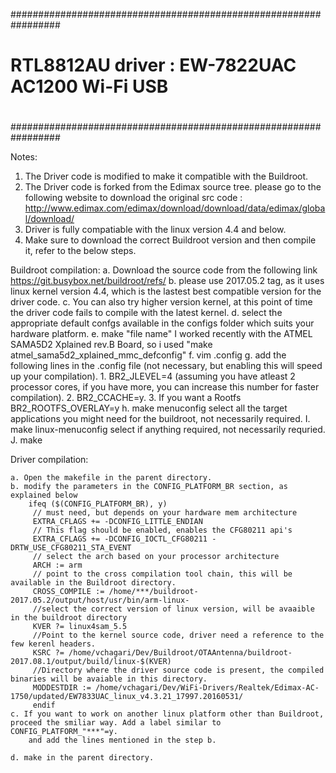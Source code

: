 #################################################################
#	
#		RTL8812AU driver : EW-7822UAC AC1200 Wi-Fi USB 
#
#################################################################

Notes:

1. The Driver code is modified to make it compatible with the Buildroot.
2. The Driver code is forked from the Edimax source tree.
	please go to the following website to download the original src code : http://www.edimax.com/edimax/download/download/data/edimax/global/download/
3. Driver is fully compatiable with the linux version 4.4 and below. 
4. Make sure to download the correct Buildroot version and then compile it, refer to the below steps.


Buildroot compilation:
	a. Download the source code from the following link
		https://git.busybox.net/buildroot/refs/
	b. please use 2017.05.2 tag, as it uses linux kernel version 4.4, which is the lastest best compatible version for the driver code. 
	c. You can also try higher version kernel, at this point of time the driver code fails to compile with the latest kernel. 
	d. select the appropriate default confgs available in the configs folder which suits your hardware platform. 
	e. make "file name"
		I worked recently with the ATMEL SAMA5D2 Xplained rev.B Board, so i used "make atmel_sama5d2_xplained_mmc_defconfig" 
	f. vim .config 
	g. add the following lines in the .config file (not necessary, but enabling this will speed up your compilation). 
		1. BR2_JLEVEL=4 (assuming you have atleast 2 processor cores, if you have more, you can increase this number for faster compilation). 
		2. BR2_CCACHE=y. 
		3. If you want a Rootfs
			BR2_ROOTFS_OVERLAY=y
	h. make menuconfig 
		select all the target applications you might need for the buildroot, not necessarily required. 
	I. make linux-menuconfig
		select if anything required, not necessarily requried. 
	J. make

Driver compilation:

	a. Open the makefile in the parent directory.
	b. modify the parameters in the CONFIG_PLATFORM_BR section, as explained below
		ifeq ($(CONFIG_PLATFORM_BR), y)
		 // must need, but depends on your hardware mem architecture
		 EXTRA_CFLAGS += -DCONFIG_LITTLE_ENDIAN
		 // This flag should be enabled, enables the CFG80211 api's 
 		 EXTRA_CFLAGS += -DCONFIG_IOCTL_CFG80211 -DRTW_USE_CFG80211_STA_EVENT 
		 // select the arch based on your processor architecture
 		 ARCH := arm 
		 // point to the cross compilation tool chain, this will be available in the Buildroot directory. 
 		 CROSS_COMPILE := /home/***/buildroot-2017.05.2/output/host/usr/bin/arm-linux- 
		 //select the correct version of linux version, will be avaaible in the buildroot directory
		 KVER ?= linux4sam_5.5 
		 //Point to the kernel source code, driver need a reference to the few kerenl headers. 
		 KSRC ?= /home/vchagari/Dev/Buildroot/OTAAntenna/buildroot-2017.08.1/output/build/linux-$(KVER)
		 //Directory where the driver source code is present, the compiled binaries will be avaiable in this directory.
		 MODDESTDIR := /home/vchagari/Dev/WiFi-Drivers/Realtek/Edimax-AC-1750/updated/EW7833UAC_linux_v4.3.21_17997.20160531/
		 endif
	c. If you want to work on another linux platform other than Buildroot, proceed the smiliar way. Add a label similar to CONFIG_PLATFORM_"***"=y.
		and add the lines mentioned in the step b. 

	d. make in the parent directory. 

